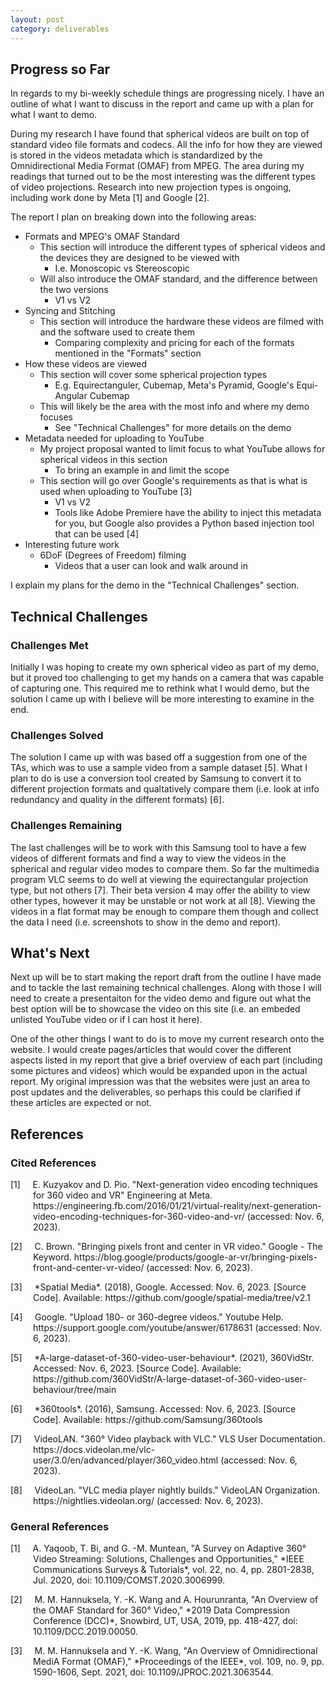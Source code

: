 ```yaml
---
layout: post
category: deliverables
---
```

## Progress so Far
In regards to my bi-weekly schedule things are progressing nicely. I have an outline of what I want to discuss in the report and came up with a plan for what I want to demo.

During my research I have found that spherical videos are built on top of standard video file formats and codecs. All the info for how they are viewed is stored in the videos metadata which is standardized by the Omnidirectional Media Format (OMAF) from MPEG. The area during my readings that turned out to be the most interesting was the different types of video projections. Research into new projection types is ongoing, including work done by Meta [1] and Google [2].

The report I plan on breaking down into the following areas:
- Formats and MPEG's OMAF Standard
    - This section will introduce the different types of spherical videos and the devices they are designed to be viewed with
        - I.e. Monoscopic vs Stereoscopic
    - Will also introduce the OMAF standard, and the difference between the two versions
        - V1 vs V2
- Syncing and Stitching
    - This section will introduce the hardware these videos are filmed with and the software used to create them
        - Comparing complexity and pricing for each of the formats mentioned in the "Formats" section
- How these videos are viewed
    - This section will cover some spherical projection types
        - E.g. Equirectanguler, Cubemap, Meta's Pyramid, Google's Equi-Angular Cubemap
    - This will likely be the area with the most info and where my demo focuses
        - See "Technical Challenges" for more details on the demo
- Metadata needed for uploading to YouTube
    - My project proposal wanted to limit focus to what YouTube allows for spherical videos in this section
        - To bring an example in and limit the scope
    - This section will go over Google's requirements as that is what is used when uploading to YouTube [3]
        - V1 vs V2
        - Tools like Adobe Premiere have the ability to inject this metadata for you, but Google also provides a Python based injection tool that can be used [4]
- Interesting future work
    - 6DoF (Degrees of Freedom) filming
        - Videos that a user can look and walk around in

I explain my plans for the demo in the "Technical Challenges" section.

## Technical Challenges
### Challenges Met
Initially I was hoping to create my own spherical video as part of my demo, but it proved too challenging to get my hands on a camera that was capable of capturing one. This required me to rethink what I would demo, but the solution I came up with I believe will be more interesting to examine in the end.

### Challenges Solved
The solution I came up with was based off a suggestion from one of the TAs, which was to use a sample video from a sample dataset [5]. What I plan to do is use a conversion tool created by Samsung to convert it to different projection formats and qualtatively compare them (i.e. look at info redundancy and quality in the different formats) [6].

### Challenges Remaining
The last challenges will be to work with this Samsung tool to have a few videos of different formats and find a way to view the videos in the spherical and regular video modes to compare them. So far the multimedia program VLC seems to do well at viewing the equirectangular projection type, but not others [7]. Their beta version 4 may offer the ability to view other types, however it may be unstable or not work at all [8]. Viewing the videos in a flat format may be enough to compare them though and collect the data I need (i.e. screenshots to show in the demo and report). 


## What's Next
Next up will be to start making the report draft from the outline I have made and to tackle the last remaining technical challenges. Along with those I will need to create a presentaiton for the video demo and figure out what the best option will be to showcase the video on this site (i.e. an embeded unlisted YouTube video or if I can host it here).

One of the other things I want to do is to move my current research onto the website. I would create pages/articles that would cover the different aspects listed in my report that give a brief overview of each part (including some pictures and videos) which would be expanded upon in the actual report. My original impression was that the websites were just an area to post updates and the deliverables, so perhaps this could be clarified if these articles are expected or not.


## References
### Cited References
<div style="text-indent: -36px; padding-left: 36px;">
    <p>
        [1]&nbsp;&nbsp;&nbsp;&nbsp; E. Kuzyakov and D. Pio. "Next-generation video encoding techniques for 360 video and VR" Engineering at Meta. https://engineering.fb.com/2016/01/21/virtual-reality/next-generation-video-encoding-techniques-for-360-video-and-vr/ (accessed: Nov. 6, 2023).
    </p>
    <p>
        [2]&nbsp;&nbsp;&nbsp;&nbsp; C. Brown. "Bringing pixels front and center in VR video." Google - The Keyword. https://blog.google/products/google-ar-vr/bringing-pixels-front-and-center-vr-video/ (accessed: Nov. 6, 2023).
    </p>
    <p>
        [3]&nbsp;&nbsp;&nbsp;&nbsp; *Spatial Media*. (2018), Google. Accessed: Nov. 6, 2023. [Source Code]. Available: https://github.com/google/spatial-media/tree/v2.1
    </p>
    <p>
        [4]&nbsp;&nbsp;&nbsp;&nbsp; Google. "Upload 180- or 360-degree videos." Youtube Help. https://support.google.com/youtube/answer/6178631 (accessed: Nov. 6, 2023).
    </p>
    <p>
        [5]&nbsp;&nbsp;&nbsp;&nbsp; *A-large-dataset-of-360-video-user-behaviour*. (2021), 360VidStr. Accessed: Nov. 6, 2023. [Source Code]. Available: https://github.com/360VidStr/A-large-dataset-of-360-video-user-behaviour/tree/main
    </p>
    <p>
        [6]&nbsp;&nbsp;&nbsp;&nbsp; *360tools*. (2016), Samsung. Accessed: Nov. 6, 2023. [Source Code]. Available: https://github.com/Samsung/360tools
    </p>
    <p>
        [7]&nbsp;&nbsp;&nbsp;&nbsp; VideoLAN. "360° Video playback with VLC." VLS User Documentation. https://docs.videolan.me/vlc-user/3.0/en/advanced/player/360_video.html (accessed: Nov. 6, 2023).
    </p>
    <p>
        [8]&nbsp;&nbsp;&nbsp;&nbsp; VideoLan. "VLC media player nightly builds." VideoLAN Organization. https://nightlies.videolan.org/ (accessed: Nov. 6, 2023).
    </p>
</div>

### General References
<div style="text-indent: -36px; padding-left: 36px;">
    <p>
        [1]&nbsp;&nbsp;&nbsp;&nbsp; A. Yaqoob, T. Bi, and G. -M. Muntean, "A Survey on Adaptive 360° Video Streaming: Solutions, Challenges and Opportunities," *IEEE Communications Surveys & Tutorials*, vol. 22, no. 4, pp. 2801-2838, Jul. 2020, doi: 10.1109/COMST.2020.3006999.
    </p>
    <p>
        [2]&nbsp;&nbsp;&nbsp;&nbsp; M. M. Hannuksela, Y. -K. Wang and A. Hourunranta, "An Overview of the OMAF Standard for 360° Video," *2019 Data Compression Conference (DCC)*, Snowbird, UT, USA, 2019, pp. 418-427, doi: 10.1109/DCC.2019.00050.
    </p>
    <p>
        [3]&nbsp;&nbsp;&nbsp;&nbsp; M. M. Hannuksela and Y. -K. Wang, "An Overview of Omnidirectional MediA Format (OMAF)," *Proceedings of the IEEE*, vol. 109, no. 9, pp. 1590-1606, Sept. 2021, doi: 10.1109/JPROC.2021.3063544.
    </p>
</div>
